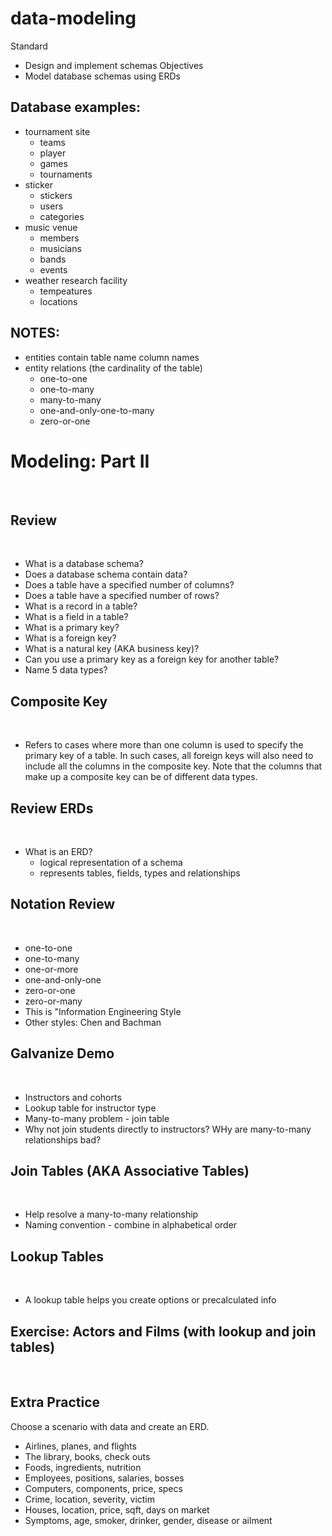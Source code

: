 # data-modeling

Standard
- Design and implement schemas
Objectives
- Model database schemas using ERDs

## Database examples:

* tournament site
  * teams
  * player
  * games
  * tournaments
* sticker
  * stickers
  * users
  * categories
* music venue
  * members
  * musicians
  * bands
  * events
* weather research facility
  * tempeatures
  * locations

## NOTES:

  * entities contain table name column names
  * entity relations (the cardinality of the table)
    * one-to-one
    * one-to-many
    * many-to-many
    * one-and-only-one-to-many
    * zero-or-one


# Modeling: Part II
​

## Review 
​
* What is a database schema? 
* Does a database schema contain data?
* Does a table have a specified number of columns?
* Does a table have a specified number of rows?
* What is a record in a table?
* What is a field in a table?
* What is a primary key?
* What is a foreign key?
* What is a natural key (AKA business key)?
* Can you use a primary key as a foreign key for another table?
* Name 5 data types?
​

## Composite Key
​
* Refers to cases where more than one column is used to specify the primary key of a table. In such cases, all foreign keys will also need to include all the columns in the composite key. Note that the columns that make up a composite key can be of different data types.
​

## Review ERDs
​
* What is an ERD?
	* logical representation of a schema
	* represents tables, fields, types and relationships
​

## Notation Review
​
* one-to-one
* one-to-many
* one-or-more
* one-and-only-one
* zero-or-one
* zero-or-many
​
* This is "Information Engineering Style
* Other styles: Chen and Bachman
	

## Galvanize Demo
​
* Instructors and cohorts
* Lookup table for instructor type
* Many-to-many problem - join table
* Why not join students directly to instructors? WHy are many-to-many relationships bad?
​

## Join Tables (AKA Associative Tables)
​
* Help resolve a many-to-many relationship
* Naming convention - combine in alphabetical order
​

## Lookup Tables
​
* A lookup table helps you create options or precalculated info
​

## Exercise: Actors and Films (with lookup and join tables)
​
​
## Extra Practice
Choose a scenario with data and create an ERD.
​
* Airlines, planes, and flights
* The library, books, check outs
* Foods, ingredients, nutrition
* Employees, positions, salaries, bosses
* Computers, components, price, specs
* Crime, location, severity, victim
* Houses, location, price, sqft, days on market
* Symptoms, age, smoker, drinker, gender, disease or ailment

